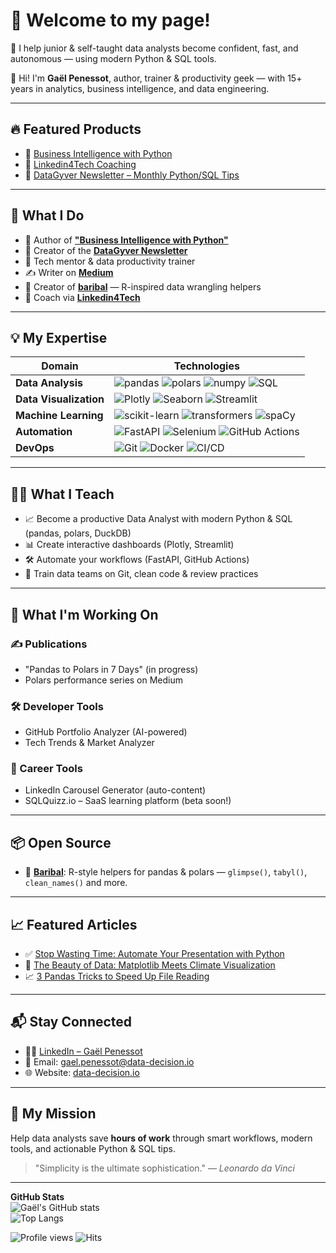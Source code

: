 # 👋 Welcome to my page!

🚀 I help junior & self-taught data analysts become confident, fast, and autonomous — using modern Python & SQL tools.

👋 Hi! I'm **Gaël Penessot**, author, trainer & productivity geek — with 15+ years in analytics, business intelligence, and data engineering.

---

## 🔥 Featured Products
<!--
- 🎓 [Productive Data Analyst with Python (Coming Soon)](https://glups.uno/H301W6) → Join the waitlist
-->
- 📘 [Business Intelligence with Python](https://amzn.to/4feQJOc)
- 🧠 [Linkedin4Tech Coaching](https://taap.it/p7JfcE)
- 📩 [DataGyver Newsletter – Monthly Python/SQL Tips](https://datagyver.substack.com)

---

## 🚀 What I Do

- 📖 Author of [**"Business Intelligence with Python"**](https://amzn.to/4feQJOc)
- 💼 Creator of the [**DataGyver Newsletter**](https://datagyver.substack.com/)
- 🔧 Tech mentor & data productivity trainer
- ✍️ Writer on [**Medium**](https://medium.data-decision.io/)
- 🐻 Creator of [**baribal**](https://github.com/gpenessot/baribal) — R-inspired data wrangling helpers
- 🎯 Coach via [**Linkedin4Tech**](https://taap.it/p7JfcE)

---

## 💡 My Expertise

| **Domain**              | **Technologies**                                                                                     |
|-------------------------|----------------------------------------------------------------------------------------------------|
| **Data Analysis**       | ![pandas](https://img.shields.io/badge/Pandas-150458?style=flat&logo=pandas&logoColor=white) ![polars](https://img.shields.io/badge/Polars-6A5ACD?style=flat&logo=python&logoColor=white) ![numpy](https://img.shields.io/badge/Numpy-013243?style=flat&logo=numpy&logoColor=white) ![SQL](https://img.shields.io/badge/SQL-4479A1?style=flat&logo=postgresql&logoColor=white) |
| **Data Visualization**  | ![Plotly](https://img.shields.io/badge/Plotly-239120?style=flat&logo=plotly&logoColor=white) ![Seaborn](https://img.shields.io/badge/Seaborn-009688?style=flat&logo=python&logoColor=white) ![Streamlit](https://img.shields.io/badge/Streamlit-FF4B4B?style=flat&logo=streamlit&logoColor=white) |
| **Machine Learning**    | ![scikit-learn](https://img.shields.io/badge/ScikitLearn-F7931E?style=flat&logo=scikitlearn&logoColor=white) ![transformers](https://img.shields.io/badge/Transformers-0096C7?style=flat&logo=python&logoColor=white) ![spaCy](https://img.shields.io/badge/spaCy-7B16FF?style=flat&logo=python&logoColor=white)  |
| **Automation**          | ![FastAPI](https://img.shields.io/badge/FastAPI-009688?style=flat&logo=fastapi&logoColor=white) ![Selenium](https://img.shields.io/badge/Selenium-43B02A?style=flat&logo=selenium&logoColor=white) ![GitHub Actions](https://img.shields.io/badge/GitHub_Actions-2088FF?style=flat&logo=github-actions&logoColor=white) |
| **DevOps**              | ![Git](https://img.shields.io/badge/Git-F05032?style=flat&logo=git&logoColor=white) ![Docker](https://img.shields.io/badge/Docker-2496ED?style=flat&logo=docker&logoColor=white) ![CI/CD](https://img.shields.io/badge/CI%2FCD-005571?style=flat&logo=github-actions&logoColor=white) |

---

## 👨‍🏫 What I Teach

- 📈 Become a productive Data Analyst with modern Python & SQL (pandas, polars, DuckDB)
- 📊 Create interactive dashboards (Plotly, Streamlit)
- 🛠️ Automate your workflows (FastAPI, GitHub Actions)
- 🧪 Train data teams on Git, clean code & review practices

---

## 🔭 What I'm Working On

### ✍️ Publications
- "Pandas to Polars in 7 Days" (in progress)
- Polars performance series on Medium

### 🛠️ Developer Tools
- GitHub Portfolio Analyzer (AI-powered)
- Tech Trends & Market Analyzer

### 🎯 Career Tools
- LinkedIn Carousel Generator (auto-content)
- SQLQuizz.io – SaaS learning platform (beta soon!)

---

## 📦 Open Source

- 🐻 [**Baribal**](https://github.com/gpenessot/baribal): R-style helpers for pandas & polars — `glimpse()`, `tabyl()`, `clean_names()` and more.

---

## 📈 Featured Articles

- ✅ [Stop Wasting Time: Automate Your Presentation with Python](https://medium.com/@gael.penessot/stop-wasting-time-automate-your-presentation-with-python-a721fe39c8e5)
- 🚀 [The Beauty of Data: Matplotlib Meets Climate Visualization](https://medium.com/@gael.penessot/the-beauty-of-data-how-matplotlib-transformed-global-temperatures-into-visual-art-8e034fd21b69)
- 📈 [3 Pandas Tricks to Speed Up File Reading](https://medium.com/@gael.penessot/3-tips-to-unlock-pandas-potential-for-efficient-large-file-reading-3805c6c0ff3e)

---

## 📬 Stay Connected

- 👨‍💼 [LinkedIn – Gaël Penessot](https://linkedin.com/in/gael-penessot)
- 📧 Email: gael.penessot@data-decision.io
- 🌐 Website: [data-decision.io](https://www.data-decision.io/)

---

## 🎯 My Mission

Help data analysts save **hours of work** through smart workflows, modern tools, and actionable Python & SQL tips.

> "Simplicity is the ultimate sophistication." — *Leonardo da Vinci*

---

**GitHub Stats**  
![Gaël's GitHub stats](https://github-readme-stats.vercel.app/api?username=gpenessot&show_icons=true&theme=radical)  
![Top Langs](https://github-readme-stats.vercel.app/api/top-langs/?username=gpenessot&layout=compact&theme=radical)

![Profile views](https://komarev.com/ghpvc/?username=gpenessot)
![Hits](https://hit.yhype.me/github/profile?user_id=8466122)

